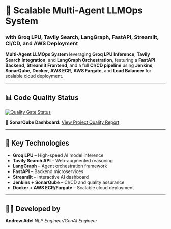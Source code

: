 # 🧠 Scalable Multi-Agent LLMOps System

### with Groq LPU, Tavily Search, LangGraph, FastAPI, Streamlit, CI/CD, and AWS Deployment

**Multi-Agent LLMOps System** leveraging **Groq LPU Inference**, **Tavily Search Integration**, and **LangGraph Orchestration**, featuring a **FastAPI Backend**, **Streamlit Frontend**, and a full **CI/CD pipeline** using **Jenkins**, **SonarQube**, **Docker**, **AWS ECR**, **AWS Fargate**, and **Load Balancer** for scalable cloud deployment.

---

## 📊 Code Quality Status

[![Quality Gate Status](http://172.25.167.174:9000/api/project_badges/measure?project=Multi-Agent-LLMOps\&metric=alert_status\&token=sqb_0e1dcd0dc78e4caef23300ffacfdf9f14125c4f2)](http://172.25.167.174:9000/dashboard?id=Multi-Agent-LLMOps)

🔗 **SonarQube Dashboard:** [View Project Quality Report](http://172.25.167.174:9000/dashboard?id=Multi-Agent-LLMOps)

---

## 🚀 Key Technologies

* **Groq LPU** – High-speed AI model inference
* **Tavily Search API** – Web-augmented reasoning
* **LangGraph** – Agent orchestration framework
* **FastAPI** – Backend microservices
* **Streamlit** – Interactive AI dashboard
* **Jenkins + SonarQube** – CI/CD and quality assurance
* **Docker + AWS ECR/Fargate** – Scalable cloud deployment

---

## 👨‍💻 Developed by

**Andrew Adel**
*NLP Engineer/GenAI Engineer*
